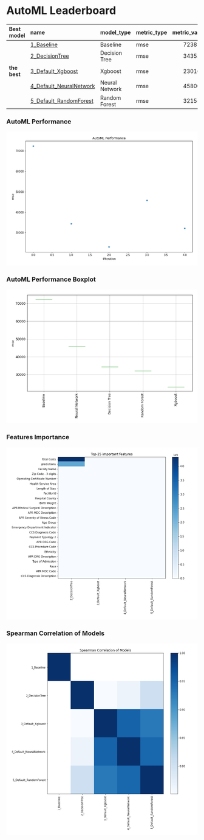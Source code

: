 # AutoML Leaderboard

| Best model   | name                                                         | model_type     | metric_type   |   metric_value |   train_time |
|:-------------|:-------------------------------------------------------------|:---------------|:--------------|---------------:|-------------:|
|              | [1_Baseline](1_Baseline/README.md)                           | Baseline       | rmse          |        72381.7 |         1.36 |
|              | [2_DecisionTree](2_DecisionTree/README.md)                   | Decision Tree  | rmse          |        34352.4 |         5.51 |
| **the best** | [3_Default_Xgboost](3_Default_Xgboost/README.md)             | Xgboost        | rmse          |        23016.3 |       323.9  |
|              | [4_Default_NeuralNetwork](4_Default_NeuralNetwork/README.md) | Neural Network | rmse          |        45800.2 |         7.24 |
|              | [5_Default_RandomForest](5_Default_RandomForest/README.md)   | Random Forest  | rmse          |        32155.8 |        18.75 |

### AutoML Performance
![AutoML Performance](ldb_performance.png)

### AutoML Performance Boxplot
![AutoML Performance Boxplot](ldb_performance_boxplot.png)

### Features Importance
![features importance across models](features_heatmap.png)



### Spearman Correlation of Models
![models spearman correlation](correlation_heatmap.png)

